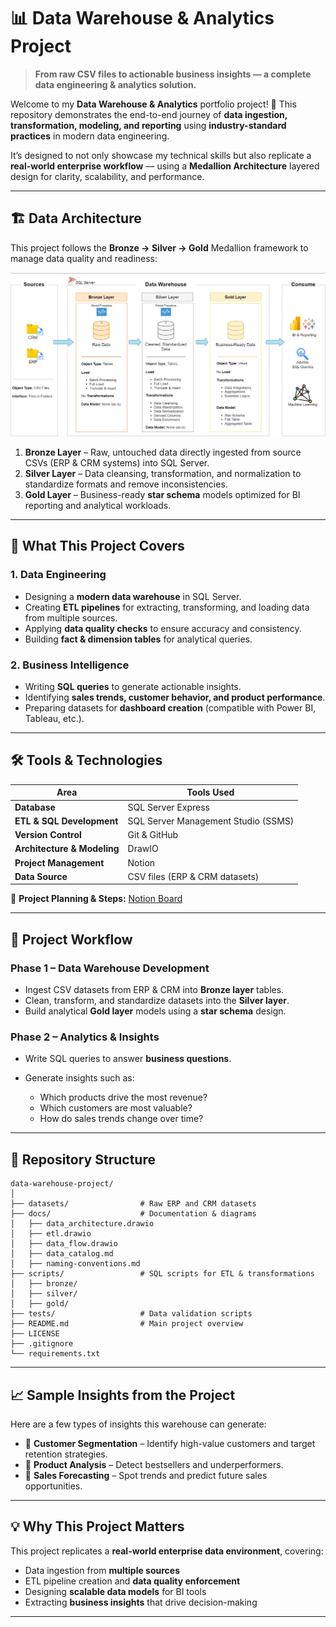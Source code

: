 # 📊 Data Warehouse & Analytics Project

> **From raw CSV files to actionable business insights — a complete data engineering & analytics solution.**

Welcome to my **Data Warehouse & Analytics** portfolio project! 🚀
This repository demonstrates the end-to-end journey of **data ingestion, transformation, modeling, and reporting** using **industry-standard practices** in modern data engineering.

It’s designed to not only showcase my technical skills but also replicate a **real-world enterprise workflow** — using a **Medallion Architecture** layered design for clarity, scalability, and performance.

---

## 🏗 Data Architecture

This project follows the **Bronze → Silver → Gold** Medallion framework to manage data quality and readiness:

![Data Architecture](docs/data_architecture.png)

1. **Bronze Layer** – Raw, untouched data directly ingested from source CSVs (ERP & CRM systems) into SQL Server.
2. **Silver Layer** – Data cleansing, transformation, and normalization to standardize formats and remove inconsistencies.
3. **Gold Layer** – Business-ready **star schema** models optimized for BI reporting and analytical workloads.

---

## 📜 What This Project Covers

### **1. Data Engineering**

* Designing a **modern data warehouse** in SQL Server.
* Creating **ETL pipelines** for extracting, transforming, and loading data from multiple sources.
* Applying **data quality checks** to ensure accuracy and consistency.
* Building **fact & dimension tables** for analytical queries.

### **2. Business Intelligence**

* Writing **SQL queries** to generate actionable insights.
* Identifying **sales trends, customer behavior, and product performance**.
* Preparing datasets for **dashboard creation** (compatible with Power BI, Tableau, etc.).

---

## 🛠 Tools & Technologies

| Area                        | Tools Used                          |
| --------------------------- | ----------------------------------- |
| **Database**                | SQL Server Express                  |
| **ETL & SQL Development**   | SQL Server Management Studio (SSMS) |
| **Version Control**         | Git & GitHub                        |
| **Architecture & Modeling** | DrawIO                              |
| **Project Management**      | Notion                              |
| **Data Source**             | CSV files (ERP & CRM datasets)      |

📌 **Project Planning & Steps:** [Notion Board](https://thankful-pangolin-2ca.notion.site/SQL-Data-Warehouse-Project-16ed041640ef80489667cfe2f380b269?pvs=4)

---

## 🚀 Project Workflow

### **Phase 1 – Data Warehouse Development**

* Ingest CSV datasets from ERP & CRM into **Bronze layer** tables.
* Clean, transform, and standardize datasets into the **Silver layer**.
* Build analytical **Gold layer** models using a **star schema** design.

### **Phase 2 – Analytics & Insights**

* Write SQL queries to answer **business questions**.
* Generate insights such as:

  * Which products drive the most revenue?
  * Which customers are most valuable?
  * How do sales trends change over time?

---

## 📂 Repository Structure

```
data-warehouse-project/
│
├── datasets/                # Raw ERP and CRM datasets
├── docs/                    # Documentation & diagrams
│   ├── data_architecture.drawio
│   ├── etl.drawio
│   ├── data_flow.drawio
│   ├── data_catalog.md
│   ├── naming-conventions.md
├── scripts/                 # SQL scripts for ETL & transformations
│   ├── bronze/
│   ├── silver/
│   ├── gold/
├── tests/                   # Data validation scripts
├── README.md                # Main project overview
├── LICENSE
├── .gitignore
└── requirements.txt
```

---

## 📈 Sample Insights from the Project

Here are a few types of insights this warehouse can generate:

* 📌 **Customer Segmentation** – Identify high-value customers and target retention strategies.
* 📌 **Product Analysis** – Detect bestsellers and underperformers.
* 📌 **Sales Forecasting** – Spot trends and predict future sales opportunities.

---

## 💡 Why This Project Matters

This project replicates a **real-world enterprise data environment**, covering:

* Data ingestion from **multiple sources**
* ETL pipeline creation and **data quality enforcement**
* Designing **scalable data models** for BI tools
* Extracting **business insights** that drive decision-making

---
